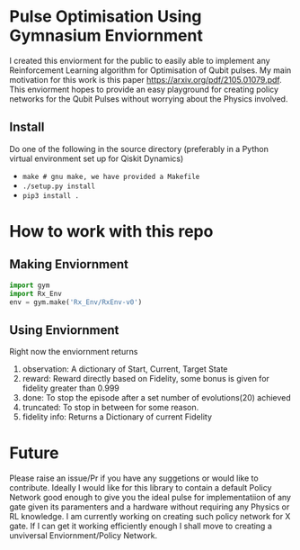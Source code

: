 # Pulse Optimisation Using Gymnasium Enviornment 
I created this enviorment for the public to easily able to implement any Reinforcement Learning algorithm for Optimisation of Qubit pulses. My main motivation for this work is this paper https://arxiv.org/pdf/2105.01079.pdf. This enviorment hopes to provide an easy playground for creating policy networks for the Qubit Pulses without worrying about the Physics involved. 

## Install

Do one of the following in the source directory (preferably in a Python virtual environment set up for Qiskit Dynamics)

* `make # gnu make, we have provided a Makefile`
* `./setup.py install`
* `pip3 install .`


# How to work with this repo

## Making Enviornment

```python
import gym
import Rx_Env
env = gym.make('Rx_Env/RxEnv-v0')
```

## Using Enviornment

Right now the enviornment returns 
1. observation: A dictionary of Start, Current, Target State
2. reward: Reward directly based on Fidelity, some bonus is given for fidelity greater than 0.999
3. done: To stop the episode after a set number of evolutions(20) achieved
4. truncated: To stop in between for some reason.
5. fidelity info: Returns a Dictionary of current Fidelity


# Future
Please raise an issue/Pr if you have any suggetions or would like to contribute.
Ideally I would like for this library to contain a default Policy Network good enough to give you the ideal pulse for implementatiion of any gate given its paramenters and a hardware without requiring any Physics or RL knowledge. I am currently working on creating such policy network for X gate. If I can get it working efficiently enough I shall move to creating a unviversal Enviornment/Policy Network. 



